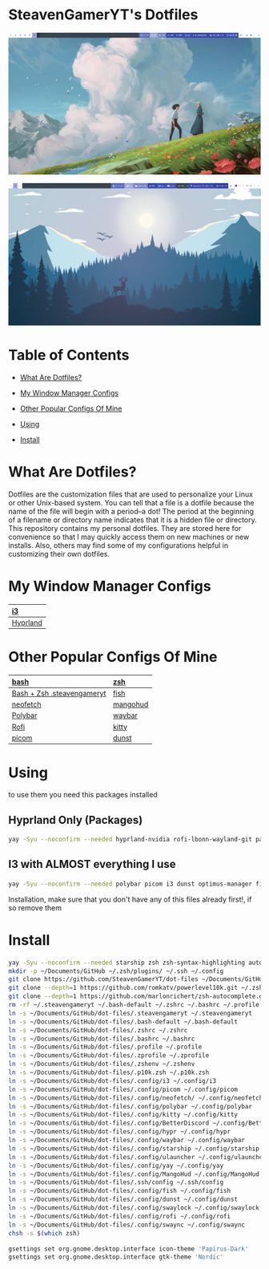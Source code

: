 # SteavenGamerYT's Dotfiles

![](https://github.com/SteavenGamerYT/dot-files/blob/main/Screenshots/hyprland.png?raw=true)

![](https://github.com/SteavenGamerYT/dot-files/blob/main/Screenshots/i3.png?raw=true)

# Table of Contents

* [What Are Dotfiles?](https://github.com/SteavenGamerYT/dot-files#what-are-dotfiles)

* [My Window Manager Configs](https://github.com/SteavenGamerYT/dot-files#my-window-manager-configs)

* [Other Popular Configs Of Mine](https://github.com/SteavenGamerYT/dot-files#other-popular-configs-of-mine)

* [Using](https://github.com/SteavenGamerYT/dot-files#Using)

* [Install](https://github.com/SteavenGamerYT/dot-files#Install)

# What Are Dotfiles?
Dotfiles are the customization files that are used to personalize your Linux or other Unix-based system.  You can tell that a file is a dotfile because the name of the file will begin with a period–a dot!  The period at the beginning of a filename or directory name indicates that it is a hidden file or directory.  This repository contains my personal dotfiles.  They are stored here for convenience so that I may quickly access them on new machines or new installs.  Also, others may find some of my configurations helpful in customizing their own dotfiles.

# My Window Manager Configs
| [i3](https://github.com/SteavenGamerYT/dot-files/blob/main/.config/i3/config) |
| :---------------------------------------------------------------------- |
| [Hyprland](https://github.com/SteavenGamerYT/dot-files/blob/main/.config/hypr/hyprland.conf) |

# Other Popular Configs Of Mine
| [bash](https://github.com/SteavenGamerYT/dot-files/blob/main/.bashrc)   | [zsh](https://github.com/SteavenGamerYT/dot-files/blob/main/.zshr)    |
| :---------------------------------------------------------------------- | :-------------------------------------------------------------------- |
| [Bash + Zsh .steavengameryt](https://github.com/SteavenGamerYT/dot-files/blob/main/.steavengameryt) | [fish](https://github.com/SteavenGamerYT/dot-files/blob/main/.config/fish) |
| [neofetch](https://github.com/SteavenGamerYT/dot-files/blob/main/.config/neofetch)   | [mangohud](https://github.com/SteavenGamerYT/dot-files/blob/main/.config/MangoHud) |
| [Polybar](https://github.com/SteavenGamerYT/dot-files/blob/main/.config/polybar)   | [waybar](https://github.com/SteavenGamerYT/dot-files/blob/main/.config/waybar) |
| [Rofi](https://github.com/SteavenGamerYT/dot-files/blob/main/.config/rofi)     | [kitty](https://github.com/SteavenGamerYT/dot-files/blob/main/.config/kitty) |
| [picom](https://github.com/SteavenGamerYT/dot-files/blob/main/.config/picom)   | [dunst](https://github.com/SteavenGamerYT/dot-files/blob/main/.config/dunst) |

# Using


to use them you need this packages installed 

## Hyprland Only (Packages)
```sh
yay -Syu --noconfirm --needed hyprland-nvidia rofi-lbonn-wayland-git pavucontrol nwg-look-bin dunst waybar-hyprland wlogout swaylock-effects pamixer noise-suppression-for-voice swaybg grimblast-git  playerctl wl-clipboard wf-recorder viewnior xdg-desktop-portal xdg-desktop-portal-hyprland-git
```

## I3 with ALMOST everything I use
```sh
yay -Syu --noconfirm --needed polybar picom i3 dunst optimus-manager firefox  discord  nemo nemo-fileroller network-manager-applet nemo konsole kwalletd scrot polkit polkit-gnome sddm-git playerctl brightnessctl rofi xdg-desktop-portal xdg-desktop-portal-gtk pipewire lib32-pipewire wireplumber pipewire-alsa pipewire-jack lib32-pipewire-jack kvantum-theme-nordic-git nordic-theme papirus-icon-theme kvantum qt5ct qt6ct lxappearance gnome-system-monitor gnome-disk-utility fwupd fwupd-efi flatseal starship zsh zsh-syntax-highlighting autojump zsh-autosuggestions neofetch xclip lolcat git github-desktop-bin visual-studio-code-bin xorg-xinit xorg-xinput xinput-gui pavucontrol opensshserver gvfs-smb find-the-command shell-color-scripts xclip numlockx
```


Installation, make sure that you don't have any of this files already first!, if so remove them

# Install
```sh
yay -Syu --noconfirm --needed starship zsh zsh-syntax-highlighting autojump zsh-autosuggestions zsh-completions neofetch xclip lolcat git trash-cli bat
mkdir -p ~/Documents/GitHub ~/.zsh/plugins/ ~/.ssh ~/.config
git clone https://github.com/SteavenGamerYT/dot-files ~/Documents/GitHub/dot-files
git clone --depth=1 https://github.com/romkatv/powerlevel10k.git ~/.zsh/plugins/powerlevel10k
git clone --depth=1 https://github.com/marlonrichert/zsh-autocomplete.git ~/.zsh/plugins/zsh-autocomplete
rm -rf ~/.steavengameryt ~/.bash-default ~/.zshrc ~/.bashrc ~/.profile ~/.zshenv ~/.p10k.zsh ~/.config/i3 ~/.config/picom ~/.config/neofetch ~/.config/polybar ~/.config/kitty ~/.config/BetterDiscord ~/.config/hypr ~/.config/waybar ~/.config/starship.toml ~/.config/ulauncher ~/.config/yay ~/.config/MangoHud ~/.ssh/config ~/.config/fish ~/.config/dunst ~/.config/swaylock ~/.config/rofi ~/.config/starship /.config/swaync ~/.zprofile
ln -s ~/Documents/GitHub/dot-files/.steavengameryt ~/.steavengameryt
ln -s ~/Documents/GitHub/dot-files/.bash-default ~/.bash-default
ln -s ~/Documents/GitHub/dot-files/.zshrc ~/.zshrc
ln -s ~/Documents/GitHub/dot-files/.bashrc ~/.bashrc
ln -s ~/Documents/GitHub/dot-files/.profile ~/.profile
ln -s ~/Documents/GitHub/dot-files/.zprofile ~/.zprofile
ln -s ~/Documents/GitHub/dot-files/.zshenv ~/.zshenv
ln -s ~/Documents/GitHub/dot-files/.p10k.zsh ~/.p10k.zsh
ln -s ~/Documents/GitHub/dot-files/.config/i3 ~/.config/i3
ln -s ~/Documents/GitHub/dot-files/.config/picom ~/.config/picom
ln -s ~/Documents/GitHub/dot-files/.config/neofetch/ ~/.config/neofetch
ln -s ~/Documents/GitHub/dot-files/.config/polybar ~/.config/polybar
ln -s ~/Documents/GitHub/dot-files/.config/kitty ~/.config/kitty
ln -s ~/Documents/GitHub/dot-files/.config/BetterDiscord ~/.config/BetterDiscord
ln -s ~/Documents/GitHub/dot-files/.config/hypr ~/.config/hypr
ln -s ~/Documents/GitHub/dot-files/.config/waybar ~/.config/waybar
ln -s ~/Documents/GitHub/dot-files/.config/starship ~/.config/starship
ln -s ~/Documents/GitHub/dot-files/.config/ulauncher ~/.config/ulauncher
ln -s ~/Documents/GitHub/dot-files/.config/yay ~/.config/yay
ln -s ~/Documents/GitHub/dot-files/.config/MangoHud ~/.config/MangoHud
ln -s ~/Documents/GitHub/dot-files/.ssh/config ~/.ssh/config
ln -s ~/Documents/GitHub/dot-files/.config/fish ~/.config/fish
ln -s ~/Documents/GitHub/dot-files/.config/dunst ~/.config/dunst
ln -s ~/Documents/GitHub/dot-files/.config/swaylock ~/.config/swaylock
ln -s ~/Documents/GitHub/dot-files/.config/rofi ~/.config/rofi
ln -s ~/Documents/GitHub/dot-files/.config/swaync ~/.config/swaync
chsh -s $(which zsh)
```

```sh
gsettings set org.gnome.desktop.interface icon-theme 'Papirus-Dark'
gsettings set org.gnome.desktop.interface gtk-theme 'Nordic'
```
